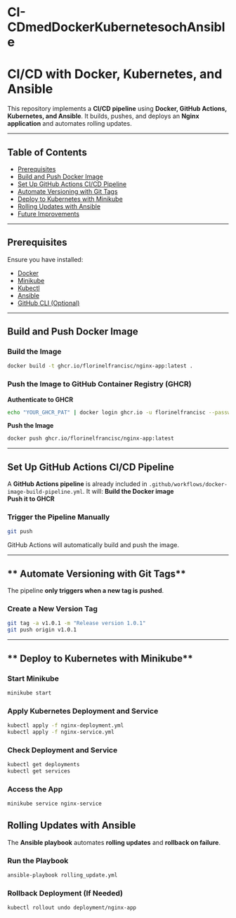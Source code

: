 # CI-CDmedDockerKubernetesochAnsible

# CI/CD with Docker, Kubernetes, and Ansible

This repository implements a **CI/CD pipeline** using **Docker, GitHub Actions, Kubernetes, and Ansible**. It builds, pushes, and deploys an **Nginx application** and automates rolling updates.

---

## **Table of Contents**

- [Prerequisites](#-prerequisites)
- [Build and Push Docker Image](#1️⃣-build-and-push-docker-image)
- [Set Up GitHub Actions CI/CD Pipeline](#2️⃣-set-up-github-actions-cicd-pipeline)
- [Automate Versioning with Git Tags](#3️⃣-automate-versioning-with-git-tags)
- [Deploy to Kubernetes with Minikube](#4️⃣-deploy-to-kubernetes-with-minikube)
- [Rolling Updates with Ansible](#5️⃣-rolling-updates-with-ansible)
- [Future Improvements](#-future-improvements)

---

## **Prerequisites**

Ensure you have installed:

- [Docker](https://docs.docker.com/get-docker/)
- [Minikube](https://minikube.sigs.k8s.io/docs/start/)
- [Kubectl](https://kubernetes.io/docs/tasks/tools/)
- [Ansible](https://docs.ansible.com/ansible/latest/installation_guide/intro_installation.html)
- [GitHub CLI (Optional)](https://cli.github.com/)

---

## **Build and Push Docker Image**

### **Build the Image**

```sh
docker build -t ghcr.io/florinelfrancisc/nginx-app:latest .
```

### **Push the Image to GitHub Container Registry (GHCR)**

**Authenticate to GHCR**

```sh
echo "YOUR_GHCR_PAT" | docker login ghcr.io -u florinelfrancisc --password-stdin
```

**Push the Image**

```sh
docker push ghcr.io/florinelfrancisc/nginx-app:latest
```

---

## **Set Up GitHub Actions CI/CD Pipeline**

A **GitHub Actions pipeline** is already included in `.github/workflows/docker-image-build-pipeline.yml`. It will:
**Build the Docker image**  
 **Push it to GHCR**

### **Trigger the Pipeline Manually**

```sh
git push
```

GitHub Actions will automatically build and push the image.

---

## ** Automate Versioning with Git Tags**

The pipeline **only triggers when a new tag is pushed**.

### **Create a New Version Tag**

```sh
git tag -a v1.0.1 -m "Release version 1.0.1"
git push origin v1.0.1
```

---

## ** Deploy to Kubernetes with Minikube**

### **Start Minikube**

```sh
minikube start
```

### **Apply Kubernetes Deployment and Service**

```sh
kubectl apply -f nginx-deployment.yml
kubectl apply -f nginx-service.yml
```

### **Check Deployment and Service**

```sh
kubectl get deployments
kubectl get services
```

### **Access the App**

```sh
minikube service nginx-service
```

## **Rolling Updates with Ansible**

The **Ansible playbook** automates **rolling updates** and **rollback on failure**.

### **Run the Playbook**

```sh
ansible-playbook rolling_update.yml
```

### **Rollback Deployment (If Needed)**

```sh
kubectl rollout undo deployment/nginx-app
```
